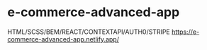 # e-commerce-advanced-app
HTML/SCSS/BEM/REACT/CONTEXTAPI/AUTH0/STRIPE
https://e-commerce-advanced-app.netlify.app/
